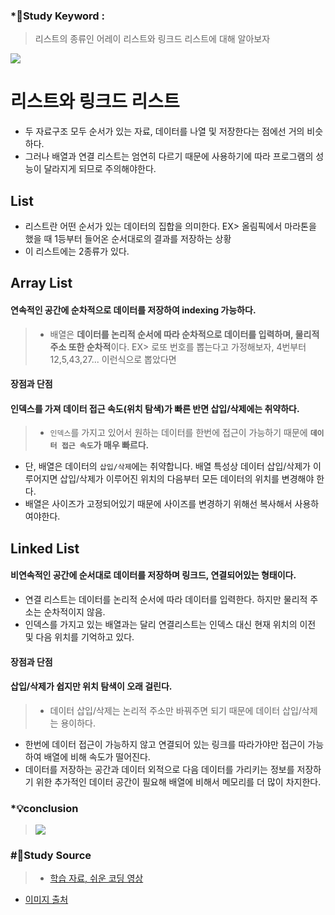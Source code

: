 ### \*🔐Study Keyword :

> 리스트의 종류인 어레이 리스트와 링크드 리스트에 대해 알아보자

![](https://images.velog.io/images/minj9_6/post/58dda02c-88e0-4bf4-a836-53ab01fe1ad9/image.png)

# 리스트와 링크드 리스트

- 두 자료구조 모두 순서가 있는 자료, 데이터를 나열 및 저장한다는 점에선 거의 비슷하다.
- 그러나 배열과 연결 리스트는 엄연히 다르기 때문에 사용하기에 따라 프로그램의 성능이 달라지게 되므로 주의해야한다.

## List

- 리스트란 어떤 순서가 있는 데이터의 집합을 의미한다.
  EX> 올림픽에서 마라톤을 했을 때 1등부터 들어온 순서대로의 결과를 저장하는 상황
- 이 리스트에는 2종류가 있다.

## Array List

#### 연속적인 공간에 순차적으로 데이터를 저장하여 indexing 가능하다.

> - 배열은 **데이터를 논리적 순서에 따라 순차적으로 데이터를 입력하며, 물리적 주소 또한 순차적**이다.
>   EX> 로또 번호를 뽑는다고 가정해보자, 4번부터 12,5,43,27... 이런식으로 뽑았다면

#### 장점과 단점

#### 인덱스를 가져 데이터 접근 속도(위치 탐색)가 빠른 반면 삽입/삭제에는 취약하다.

> - `인덱스`를 가지고 있어서 원하는 데이터를 한번에 접근이 가능하기 때문에 **`데이터 접근 속도`가 매우 빠르다.**

- 단, 배열은 데이터의 `삽입/삭제`에는 취약합니다. 배열 특성상 데이터 삽입/삭제가 이루어지면 삽입/삭제가 이루어진 위치의 다음부터 모든 데이터의 위치를 변경해야 한다.
- 배열은 사이즈가 고정되어있기 때문에 사이즈를 변경하기 위해선 복사해서 사용하여야한다.

## Linked List

#### 비연속적인 공간에 순서대로 데이터를 저장하며 링크드, 연결되어있는 형태이다.

>

- 연결 리스트는 데이터를 논리적 순서에 따라 데이터를 입력한다. 하지만 물리적 주소는 순차적이지 않음.
- 인덱스를 가지고 있는 배열과는 달리 연결리스트는 인덱스 대신 현재 위치의 이전 및 다음 위치를 기억하고 있다.

#### 장점과 단점

#### 삽입/삭제가 쉽지만 위치 탐색이 오래 걸린다.

> - 데이터 삽입/삭제는 논리적 주소만 바꿔주면 되기 때문에 데이터 삽입/삭제는 용이하다.

- 한번에 데이터 접근이 가능하지 않고 연결되어 있는 링크를 따라가야만 접근이 가능하여 배열에 비해 속도가 떨어진다.
- 데이터를 저장하는 공간과 데이터 외적으로 다음 데이터를 가리키는 정보를 저장하기 위한 추가적인 데이터 공간이 필요해 배열에 비해서 메모리를 더 많이 차지한다.

### \*💡conclusion

> ![](https://images.velog.io/images/minj9_6/post/d2ac6810-84ed-43d0-828b-ee99e9e684f8/image.png)

### #📑Study Source

> - [학습 자료, 쉬운 코딩 영상](https://www.youtube.com/watch?v=8WSStCUPhmk&list=PLcXyemr8ZeoR82N8uZuG9xVrFIfdnLd72&index=11)

- [이미지 출처](https://letitkang.tistory.com/111)

